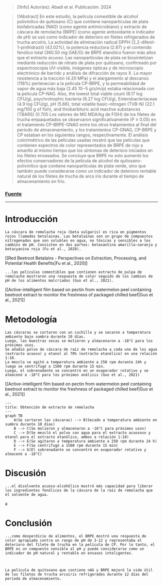 >[!Info]
>Autor(es): Abadi et al.
>Publicación: 2024

> [!Abstract] 
> En este estudio, la película comestible de alcohol polivinílico de quitosano (C) que contiene nanopartículas de plata biofabricadas (NAG) (como agente antimicrobiano) y extracto de cáscara de remolacha (BRPE) (como agente antioxidante e indicador de pH) se usó como indicador de deterioro en filetes refrigerados de trucha arcoíris. La actividad de eliminación radical DPPH (2,2-difenil-1-pinlhidrazil) (43.02%), la potencia reductora (2.87) y el contenido fenólico total (360.50 mg GAE/G) de BRPE etanólico fueron más altos que el extracto acuoso. Las nanopartículas de plata se biosintetizan mediante reducción de nitrato de plata por quitosano, confirmado por espectroscopía UV-visible, imágenes ópticas y de microscopio electrónico de barrido y análisis de difracción de rayos X. La mayor resistencia a la tracción (4.20 MPa) y el alargamiento al descanso (118%) pertenecían a la película CP-BRPE, y la permeabilidad de vapor de agua más baja (2.45 10−5 g/s/m/p) estaba relacionada con la película CP-NAG. Also, the lowest total viable count (6.17 log CFU/g), psychrotrophic bacteria (6.27 log CFU/g), Enterobacteriaceae (4.9 log CFU/g), pH (5.66), total volatile basic-nitrogen (TVB-N) (22.1 mg/100 g of fish), and thiobarbituric acid reactive substances (TBARS) (0.705 Los valores de MG MDA/kg de FISH) de los filetes de trucha empaquetados se observaron significativamente (P ≤ 0.05) en el tratamiento CP-BRPE-GNAG entre los otros tratamientos al final del período de almacenamiento, y los tratamientos CP-GNAG, CP-BRPE y CP estaban en los siguientes rangos, respectivamente. El análisis colorimétrico de las películas usadas mostró que las películas que contienen espectros de color representados de BRPE de rojo a amarillo al mismo tiempo que los síntomas de deterioro iniciados en los filetes envasados. Se concluye que BRPE no solo aumentó los efectos conservadores de la película de alcohol de quitosano-polivinílico que contiene nanopartículas de plata verde, sino que también puede considerarse como un indicador de deterioro rentable natural de los filetes de trucha de arco iris durante el tiempo de almacenamiento en frío.
### [Fuente](https://onlinelibrary.wiley.com/doi/epdf/10.1002/fsn3.4605)
---
# Introducción

	La cáscara de remolacha roja (beta vulgaris) es rica en pigmentos rojos llamados betalainas. Las betalainas son un grupo de compuestos nitrogenados que son solubles en agua, no tóxicas y sensibles a los cambios de pH. Consisten en dos partes: betaxantina amarilla-naranja y betacyanina roja (Fu et al., 2020).

[[Red Beetroot Betalains - Perspectives on Extraction, Processing, and Potential Health Benefits|Fu et al., 2020]]

	...las películas comestibles que contienen extracto de pulpa de remolacha mostraron una respuesta de color seguido de los cambios de pH de los alimentos malcriados (Guo et al., 2021).

[[Active-intelligent film based on pectin from watermelon peel containing beetroot extract to monitor the freshness of packaged chilled beef|Guo et al., 2021]]
# Metodología

	Las cáscaras se cortaron con un cuchillo y se secaron a temperatura ambiente bajo sombra durante 10 días.
	Luego, las muestras secas se molieron y almacenaron a -18°C para los próximos usos.
	Se añadió polvo de cáscara de raíz de remolacha a cada uno de los agua (extracto acuoso) y etanol al 70% (extracto etanólico) en una relación 1:10.
	La mezcla se agitó a temperatura ambiente a 250 rpm durante 24h y luego se centrifugó a 1500 rpm durante 15 min.
	Luego, el sobrenadante se concentró en un evaporador rotativo y se almacenó a -18°C para los próximos análisis (Guo et al., 2021)

[[Active-intelligent film based on pectin from watermelon peel containing beetroot extract to monitor the freshness of packaged chilled beef|Guo et al., 2021]]

```mermaid
---
title: Obtención de extracto de remolacha
---
graph TB
	A(Se cortaron las cáscaras) --> B(Secado a temperatura ambiente en sumbra durante 10 dias)
	B --> C(Se molieron y almacenaron a -18°C para próximos usos)
	C --> D(Se mezcló el polvo con agua para el extracto acuososo y etanol para el extracto etanólico, ambos a relación 1:10)
	D --> E(Se agitaron a temperatura ambiente a 250 rpm durante 24 h)
	E --> F(Se centrifugó a 1500 rpm durante 15 min)
	F --> G(El sobrenadante se concentró en evaporador rotativo y almacenó a -18°C)
```
# Discusión

	...el disolvente acuoso-alcohólico mostró más capacidad para liberar los ingredientes fenólicos de la cáscara de la raíz de remolacha que el solvente de agua.

a
# Conclusión

	...como desperdicio de alimentos, el BRPE mostró una respuesta de color apropiada contra un rango de pH de 3-12 y representaba el deterioro del filete de trucha en la película de CP. Por lo tanto, el BRPE es un compuesto sensible al pH y puede considerarse como un indicador de pH natural y rentable en envases inteligentes.



	La película de quitosano que contiene nAG y BRPE mejoró la vida útil de los filetes de trucha arcoiris refrigerados durante 12 días del período de almacenamiento.

